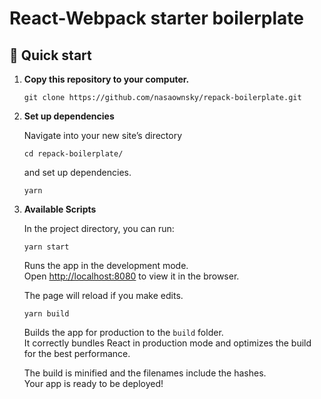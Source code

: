 # React-Webpack starter boilerplate

## 🚀 Quick start

1.  **Copy this repository to your computer.**

    ```shell
    git clone https://github.com/nasaownsky/repack-boilerplate.git
    ```

1.  **Set up dependencies**

    Navigate into your new site’s directory

    ```shell
    cd repack-boilerplate/
    ```
    
    and set up dependencies.
    
     ```shell
    yarn
    ```
    
1.  **Available Scripts**

    In the project directory, you can run:

    ```shell
    yarn start
    ```
    Runs the app in the development mode.\
    Open [http://localhost:8080](http://localhost:8080) to view it in the browser.

    The page will reload if you make edits.
    
     ```shell
    yarn build
    ```
    Builds the app for production to the `build` folder.\
    It correctly bundles React in production mode and optimizes the build for the best performance.

    The build is minified and the filenames include the hashes.\
    Your app is ready to be deployed!
